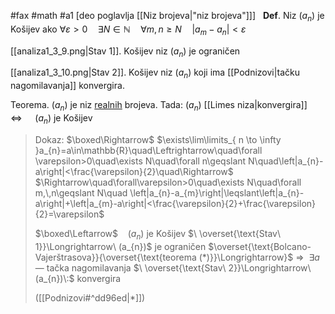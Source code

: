 #fax #math #a1 [deo poglavlja [[Niz brojeva|"niz brojeva"]]]
$\:$
**Def**. Niz $(a_{n})$ je Košijev ako $\forall\varepsilon>0\quad \exists N\in\mathbb{N}\quad \forall m,\,n\geqslant N\quad\left|a_{m}-a_{n}\right|<\varepsilon$

[[analiza1_3_9.png|Stav 1]]. Košijev niz $(a_{n})$ je ograničen

[[analiza1_3_10.png|Stav 2]]. Košijev niz $(a_{n})$ koji ima [[Podnizovi|tačku nagomilavanja]] konvergira.
$\:$

Teorema. $(a_{n})$ je niz <u>realnih</u> brojeva. Tada:
$(a_{n})$ [[Limes niza|konvergira]] $\quad\Leftrightarrow \quad$ $(a_{n})$ je Košijev
>Dokaz:
>$\boxed\Rightarrow$
$\exists\lim\limits_{ n \to \infty }a_{n}=a\in\mathbb{R}\quad\Leftrightarrow\quad\forall \varepsilon>0\quad\exists N\quad\forall n\geqslant N\quad\left|a_{n}-a\right|<\frac{\varepsilon}{2}\quad\Rightarrow$
$\Rightarrow\quad\forall\varepsilon>0\quad\exists N\quad\forall m,\,n\geqslant N\quad \left|a_{n}-a_{m}\right|\leqslant\left|a_{n}-a\right|+\left|a_{m}-a\right|<\frac{\varepsilon}{2}+\frac{\varepsilon}{2}=\varepsilon$
>
>$\boxed\Leftarrow$ $\ \:$ $(a_{n})$ je Košijev $\ \overset{\text{Stav\ 1}}\Longrightarrow\ (a_{n})$ je ograničen $\overset{\text{Bolcano-Vajerštrasova}}{\overset{\text{teorema (*)}}\Longrightarrow}$
>$\Rightarrow \ \ \exists a$ — tačka nagomilavanja $\ \overset{\text{Stav\ 2}}\Longrightarrow\ (a_{n})\:$ konvergira
>
>([[Podnizovi#^dd96ed|*]])